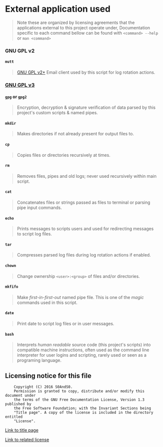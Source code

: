 # External application used

> Note these are organized by licensing agreements that the applications
> external to this project operate under,
> Documentation specific to each command bellow can be found with
> `<command> --help` or `man <command>`

### GNU GPL v2

#### `mutt`

> [GNU GPL v2+](https://dev.mutt.org/hg/mutt/file/084fb086a0e7/COPYRIGHT#l20)
> Email client used by this script for log rotation actions.

### [GNU GPL v3](https://www.gnu.org/copyleft/gpl.html)

#### `gpg` or `gpg2`

> Encryption, decryption & signature verification of data parsed by this
> project's custom scripts & named pipes.

#### `mkdir`

> Makes directories if not already present for output files to.

#### `cp`

> Copies files or directories recursively at times.

#### `rm`

> Removes files, pipes and old logs; never used recursively within main script.

#### `cat`

> Concatenates files or strings passed as files to terminal or parsing pipe
> input commands.

#### `echo`

> Prints messages to scripts users and used for redirecting messages to
> script log files.

#### `tar`

> Compresses parsed log files during log rotation actions if enabled.

#### `chown`

> Change ownership `<user>:<group>` of files and/or directories.

#### `mkfifo`

> Make *first-in-first-out* named pipe file. This is one of the *magic*
> commands used in this script.

#### `date`

> Print date to script log files or in user messages.

#### `bash`

> Interprets *human readable* source code (this project's scripts) into
> compatible machine instructions, often used as the command line interpreter
> for user logins and scripting, rarely used or seen as a programing language.

## Licensing notice for this file

```
    Copyright (C) 2016 S0AndS0.
    Permission is granted to copy, distribute and/or modify this document under
    the terms of the GNU Free Documentation License, Version 1.3 published by
    the Free Software Foundation; with the Invariant Sections being
    "Title page". A copy of the license is included in the directory entitled
    "License".
```

[Link to title page](Contributing_Financially.md)

[Link to related license](../Licenses/GNU_FDLv1.3_Documentation.md)
